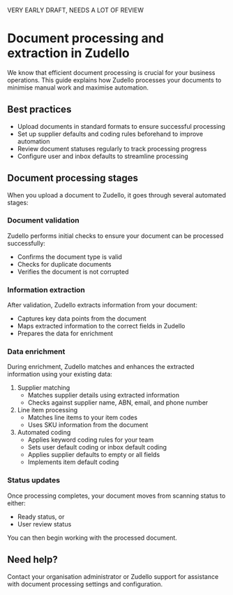 VERY EARLY DRAFT, NEEDS A LOT OF REVIEW 

# Document processing and extraction in Zudello

We know that efficient document processing is crucial for your business operations. This guide explains how Zudello processes your documents to minimise manual work and maximise automation.

## Best practices

- Upload documents in standard formats to ensure successful processing
- Set up supplier defaults and coding rules beforehand to improve automation
- Review document statuses regularly to track processing progress
- Configure user and inbox defaults to streamline processing

## Document processing stages

When you upload a document to Zudello, it goes through several automated stages:

### Document validation

Zudello performs initial checks to ensure your document can be processed successfully:

- Confirms the document type is valid
- Checks for duplicate documents
- Verifies the document is not corrupted

### Information extraction

After validation, Zudello extracts information from your document:

- Captures key data points from the document
- Maps extracted information to the correct fields in Zudello
- Prepares the data for enrichment

### Data enrichment

During enrichment, Zudello matches and enhances the extracted information using your existing data:

1. Supplier matching
    - Matches supplier details using extracted information
    - Checks against supplier name, ABN, email, and phone number
2. Line item processing
    - Matches line items to your item codes
    - Uses SKU information from the document
3. Automated coding
    - Applies keyword coding rules for your team
    - Sets user default coding or inbox default coding
    - Applies supplier defaults to empty or all fields
    - Implements item default coding

### Status updates

Once processing completes, your document moves from scanning status to either:

- Ready status, or
- User review status

You can then begin working with the processed document.

## Need help?

Contact your organisation administrator or Zudello support for assistance with document processing settings and configuration.